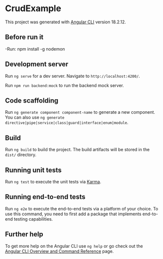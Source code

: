 # CrudExample

This project was generated with [Angular CLI](https://github.com/angular/angular-cli) version 18.2.12.

## Before run it

-Run: npm install -g nodemon

## Development server

Run `ng serve` for a dev server. Navigate to `http://localhost:4200/`. 

Run `npm run backend:mock` to run the backend mock server.

## Code scaffolding

Run `ng generate component component-name` to generate a new component. You can also use `ng generate directive|pipe|service|class|guard|interface|enum|module`.

## Build

Run `ng build` to build the project. The build artifacts will be stored in the `dist/` directory.

## Running unit tests

Run `ng test` to execute the unit tests via [Karma](https://karma-runner.github.io).

## Running end-to-end tests

Run `ng e2e` to execute the end-to-end tests via a platform of your choice. To use this command, you need to first add a package that implements end-to-end testing capabilities.

## Further help

To get more help on the Angular CLI use `ng help` or go check out the [Angular CLI Overview and Command Reference](https://angular.dev/tools/cli) page.
